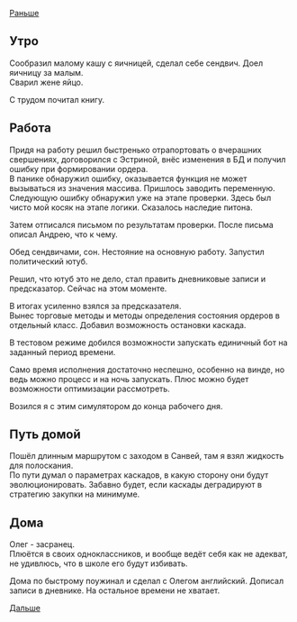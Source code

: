 [Раньше](2019.09.23.md)

## Утро
Сообразил малому кашу с яичницей, сделал себе сендвич. Доел яичницу за малым.  
Сварил жене яйцо.

С трудом почитал книгу.
## Работа
Придя на работу решил быстренько отрапортовать о вчерашних свершениях, договорился с Эстриной, внёс изменения в БД и получил ошибку при формировании ордера.  
В панике обнаружил ошибку, оказывается функция не может вызываться из значения массива. Пришлось заводить переменную.  
Следующую ошибку обнаружил уже на этапе проверки. Здесь был чисто мой косяк на этапе логики. Сказалось наследие питона.

Затем отписался письмом по результатам проверки. После письма описал Андрею, что к чему.

Обед сендвичами, сон. Нестояние на основную работу. Запустил политический ютуб.

Решил, что ютуб это не дело, стал править дневниковые записи и предсказатор. Сейчас на этом моменте.

В итогах усиленно взялся за предсказателя.  
Вынес торговые методы и методы определения состояния ордеров в отдельный класс. Добавил возможность остановки каскада.

В тестовом режиме добился возможности запускать единичный бот на заданный период времени.

Само время исполнения достаточно неспешно, особенно на винде, но ведь можно процесс и на ночь запускать. Плюс можно будет возможности оптимизации рассмотреть.

Возился я с этим симулятором до конца рабочего дня.
## Путь домой
Пошёл длинным маршрутом с заходом в Санвей, там я взял жидкость для полоскания.  
По пути думал о параметрах каскадов, в какую сторону они будут эволюционировать. Забавно будет, если каскады деградируют в стратегию закупки на минимуме.
## Дома
Олег - засранец.  
Плюётся в своих одноклассников, и вообще ведёт себя как не адекват, не удивлюсь, что в школе его будут избивать.

Дома по быстрому поужинал и сделал с Олегом английский.
Дописал записи в дневнике. На остальное времени не хватает.

[Дальше](2019.09.25.md)